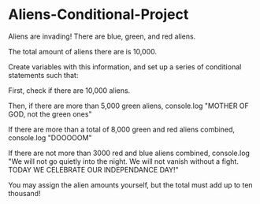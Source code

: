 # Aliens-Conditional-Project

Aliens are invading! There are blue, green, and red aliens.

The total amount of aliens there are is 10,000.

Create variables with this information, and set up a series of conditional statements such that:

First, check if there are 10,000 aliens.

Then, if there are more than 5,000 green aliens, console.log "MOTHER OF GOD, not the green ones"

If there are more than a total of 8,000 green and red aliens combined, console.log "DOOOOOM"

If there are not more than 3000 red and blue aliens combined, console.log  "We will not go quietly into the night. We will not vanish without a fight. TODAY WE CELEBRATE OUR INDEPENDANCE DAY!"

You may assign the alien amounts yourself, but the total must add up to ten thousand!